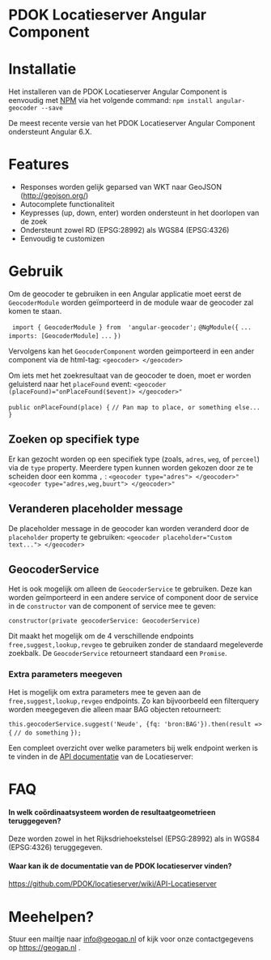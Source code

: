 # PDOK Locatieserver Angular Component

# Installatie
Het installeren van de PDOK Locatieserver Angular Component is eenvoudig met [NPM](https://www.npmjs.com/package/angular-geocoder) via het volgende command: `npm install angular-geocoder --save`

De meest recente versie van het PDOK Locatieserver Angular Component ondersteunt Angular 6.X.

# Features
 - Responses worden gelijk geparsed van WKT naar GeoJSON (http://geojson.org/)
 - Autocomplete functionaliteit
 - Keypresses (up, down, enter) worden ondersteunt in het doorlopen van de zoek
 - Ondersteunt zowel RD (EPSG:28992) als WGS84 (EPSG:4326)
 - Eenvoudig te customizen

# Gebruik
Om de geocoder te gebruiken in een Angular applicatie moet eerst de `GeocoderModule` worden geïmporteerd in de module waar de geocoder zal komen te staan.

`
import { GeocoderModule } from  'angular-geocoder';`
`@NgModule({`
`...`
`imports: [GeocoderModule]`
`...`
`})`

Vervolgens kan het `GeocoderComponent` worden geimporteerd in een ander component via de html-tag:
 `<geocoder> </geocoder>`

Om iets met het zoekresultaat van de geocoder te doen, moet er worden geluisterd naar het `placeFound` event:
`<geocoder (placeFound)="onPlaceFound($event)> </geocoder>" `

`public onPlaceFound(place) {`
`// Pan map to place, or something else...`
`}`

## Zoeken op specifiek type
Er kan gezocht worden op een specifiek type (zoals, `adres`, `weg`, of `perceel`) via de `type` property. Meerdere typen kunnen worden gekozen door ze te scheiden door  een komma `,` :
`<geocoder type="adres"> </geocoder>" `
`<geocoder type="adres,weg,buurt"> </geocoder>" `

## Veranderen placeholder message
De placeholder message in de geocoder kan worden veranderd door de `placeholder` property te gebruiken:
`<geocoder placeholder="Custom text..."> </geocoder>`

## GeocoderService
Het is ook mogelijk om alleen de `GeocoderService` te gebruiken. Deze kan worden geïmporteerd in een andere service of component door de service in de `constructor` van de component of service mee te geven: 

`constructor(private geocoderService: GeocoderService)`

Dit maakt het mogelijk om de 4 verschillende endpoints `free,suggest,lookup,revgeo` te gebruiken zonder de standaard megeleverde zoekbalk. De `GeocoderService` retourneert standaard een `Promise`. 

### Extra parameters meegeven 
Het is mogelijk om extra parameters mee te geven aan de `free,suggest,lookup,revgeo` endpoints. Zo kan bijvoorbeeld een filterquery worden meegegeven die alleen maar BAG objecten retourneert: 

`this.geocoderService.suggest('Neude', {fq: 'bron:BAG'}).then(result => {`
`// do something`
`});`

Een compleet overzicht over welke parameters bij welk endpoint werken is te vinden in de [API documentatie](https://github.com/PDOK/locatieserver/wiki/API-Locatieserver) van de Locatieserver: 

# FAQ

#### In welk coördinaatsysteem worden de resultaatgeometrieen teruggegeven?
Deze worden zowel in het Rijksdriehoekstelsel (EPSG:28992) als in WGS84 (EPSG:4326) teruggegeven.

#### Waar kan ik de documentatie van de PDOK locatieserver vinden?
https://github.com/PDOK/locatieserver/wiki/API-Locatieserver

# Meehelpen?
Stuur een mailtje naar info@geogap.nl of kijk voor onze contactgegevens op https://geogap.nl .